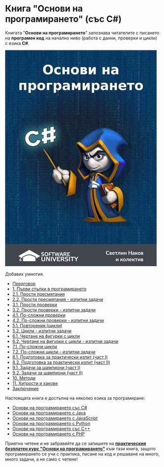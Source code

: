 # Книга "Основи на програмирането" \(със C\#\)

Книгата "**Основи на програмирането**" запознава читателите с писането на **програмен код** на начално ниво (работа с данни, проверки и цикли) с езика **C\#**.

<img src="/assets/CSharp-Programming-Basics-Book-Cover.jpg" alt="Книга основи на програмирането със C# - корица" class="readme-book-cover-image" />

Добавих умнотия.

* [Предговор](chapter-00-preface.md)
* [1. Първи стъпки в програмирането](chapter-01-first-steps-in-programming.md)
* [2.1. Прости пресмятания](chapter-02-simple-calculations.md)
* [2.2. Прости пресмятания - изпитни задачи](chapter-02-simple-calculations-exam-problems.md#simple-calculations)
* [3.1. Прости проверки](chapter-03-simple-conditions.md)
* [3.2. Прости проверки - изпитни задачи](chapter-03-simple-conditions-exam-problems.md)
* [4.1. По-сложни проверки](chapter-04-complex-conditions.md)
* [4.2. По-сложни проверки - изпитни задачи](chapter-04-complex-conditions-exam-problems.md)
* [5.1. Повторения \(цикли\)](chapter-05-loops.md)
* [5.2. Цикли - изпитни задачи](chapter-05-loops-exam-problems.md)
* [6.1. Чертане на фигурки с цикли](chapter-06-drawing-at-the-console.md)
* [6.2. Чертане на фигурки с цикли - изпитни задачи](chapter-06-drawing-at-the-console-exam-problems.md)
* [7.1. По-сложни цикли](chapter-07-complex-loops.md)
* [7.2. По-сложни цикли - изпитни задачи](chapter-07-complex-loops-exam-problems.md)
* [8.1. Подготовка за практически изпит \(част I\)](chapter-08-exam-preparation.md)
* [8.2. Подготовка за практически изпит \(част II\)](chapter-08-exam-preparation-part-2.md)
* [9.1. Задачи за шампиони \(част I\)](chapter-09-problems-for-champions.md)
* [9.2. Задачи за шампиони \(част II\)](chapter-09-problems-for-champions-part-2.md)
* [10. Методи](chapter-10-methods.md)
* [11. Хитрости и хакове](chapter-11-tricks-and-hacks.md)
* [Заключение](chapter-12-conclusion.md)

Настоящата книга е достъпна на няколко езика за програмиране:
* [Основи на програмирането със C#](https://csharp-book.softuni.bg)
* [Основи на програмирането с Java](https://java-book.softuni.bg)
* [Основи на програмирането с JavaScript](https://js-book.softuni.bg)
* [Основи на програмирането с Python](https://python-book.softuni.bg)
* [Основи на програмирането със C++](https://cpp-book.softuni.bg)
* [Основи на програмирането с PHP](https://php-book.softuni.bg)

Приятно четене и не забравяйте да се запишете на [**практическия безплатен курс "Основи на програмирането"**](https://softuni.bg/apply) към тази книга, защото програмирането се учи с практика, писане на код и решаване на много, много задачи, а не само с четене!
